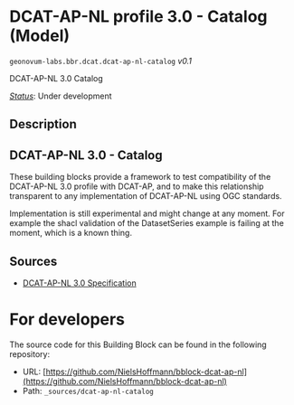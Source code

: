 
# DCAT-AP-NL profile 3.0 - Catalog (Model)

`geonovum-labs.bbr.dcat.dcat-ap-nl-catalog` *v0.1*

DCAT-AP-NL 3.0 Catalog

[*Status*](http://www.opengis.net/def/status): Under development

## Description

## DCAT-AP-NL 3.0 - Catalog

These building blocks provide a framework to test compatibility of the DCAT-AP-NL 3.0 profile with DCAT-AP, and to make this relationship transparent to any implementation of DCAT-AP-NL using OGC standards.


Implementation is still experimental and might change at any moment. For example the shacl validation of the DatasetSeries example is failing at the moment, which is a known thing.



## Sources

* [DCAT-AP-NL 3.0 Specification](https://docs.geostandaarden.nl/dcat/dcat-ap-nl30/)

# For developers

The source code for this Building Block can be found in the following repository:

* URL: [https://github.com/NielsHoffmann/bblock-dcat-ap-nl](https://github.com/NielsHoffmann/bblock-dcat-ap-nl)
* Path: `_sources/dcat-ap-nl-catalog`

